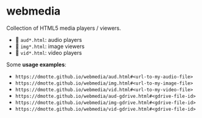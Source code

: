 # webmedia

Collection of HTML5 media players / viewers.

- :page_facing_up: `aud*.html`: audio players
- :page_facing_up: `img*.html`: image viewers
- :page_facing_up: `vid*.html`: video players

Some **usage examples**:

- `https://dmotte.github.io/webmedia/aud.html#<url-to-my-audio-file>`
- `https://dmotte.github.io/webmedia/img.html#<url-to-my-image-file>`
- `https://dmotte.github.io/webmedia/vid.html#<url-to-my-video-file>`
- `https://dmotte.github.io/webmedia/aud-gdrive.html#<gdrive-file-id>`
- `https://dmotte.github.io/webmedia/img-gdrive.html#<gdrive-file-id>`
- `https://dmotte.github.io/webmedia/vid-gdrive.html#<gdrive-file-id>`
